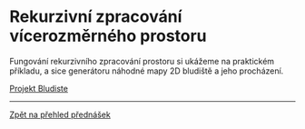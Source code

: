 # Rekurzivní zpracování vícerozměrného prostoru

Fungování rekurzivního zpracování prostoru si ukážeme na praktickém příkladu, a sice generátoru náhodné mapy 2D bludiště a jeho procházení.

[Projekt Bludiste](https://github.com/PetrVobornik/prednasky/tree/master/ZakladyCs/13-Bludiste/Bludiste)


---

[Zpět na přehled přednášek](https://github.com/PetrVobornik/prednasky)
